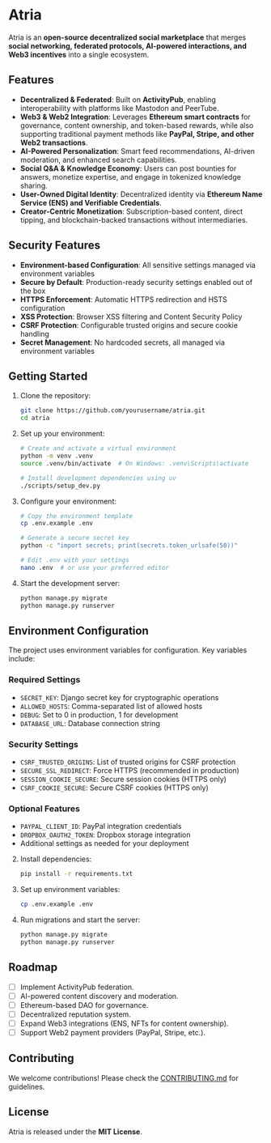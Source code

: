 # Atria

Atria is an **open-source decentralized social marketplace** that merges **social networking, federated protocols, AI-powered interactions, and Web3 incentives** into a single ecosystem.

## Features

-   **Decentralized & Federated**: Built on **ActivityPub**, enabling interoperability with platforms like Mastodon and PeerTube.
-   **Web3 & Web2 Integration**: Leverages **Ethereum smart contracts** for governance, content ownership, and token-based rewards, while also supporting traditional payment methods like **PayPal, Stripe, and other Web2 transactions**.
-   **AI-Powered Personalization**: Smart feed recommendations, AI-driven moderation, and enhanced search capabilities.
-   **Social Q&A & Knowledge Economy**: Users can post bounties for answers, monetize expertise, and engage in tokenized knowledge sharing.
-   **User-Owned Digital Identity**: Decentralized identity via **Ethereum Name Service (ENS) and Verifiable Credentials**.
-   **Creator-Centric Monetization**: Subscription-based content, direct tipping, and blockchain-backed transactions without intermediaries.

## Security Features

- **Environment-based Configuration**: All sensitive settings managed via environment variables
- **Secure by Default**: Production-ready security settings enabled out of the box
- **HTTPS Enforcement**: Automatic HTTPS redirection and HSTS configuration
- **XSS Protection**: Browser XSS filtering and Content Security Policy
- **CSRF Protection**: Configurable trusted origins and secure cookie handling
- **Secret Management**: No hardcoded secrets, all managed via environment variables

## Getting Started

1. Clone the repository:
    ```bash
    git clone https://github.com/yourusername/atria.git
    cd atria
    ```

2. Set up your environment:
    ```bash
    # Create and activate a virtual environment
    python -m venv .venv
    source .venv/bin/activate  # On Windows: .venv\Scripts\activate
    
    # Install development dependencies using uv
    ./scripts/setup_dev.py
    ```

3. Configure your environment:
    ```bash
    # Copy the environment template
    cp .env.example .env
    
    # Generate a secure secret key
    python -c "import secrets; print(secrets.token_urlsafe(50))"
    
    # Edit .env with your settings
    nano .env  # or use your preferred editor
    ```

4. Start the development server:
    ```bash
    python manage.py migrate
    python manage.py runserver
    ```

## Environment Configuration

The project uses environment variables for configuration. Key variables include:

### Required Settings
- `SECRET_KEY`: Django secret key for cryptographic operations
- `ALLOWED_HOSTS`: Comma-separated list of allowed hosts
- `DEBUG`: Set to 0 in production, 1 for development
- `DATABASE_URL`: Database connection string

### Security Settings
- `CSRF_TRUSTED_ORIGINS`: List of trusted origins for CSRF protection
- `SECURE_SSL_REDIRECT`: Force HTTPS (recommended in production)
- `SESSION_COOKIE_SECURE`: Secure session cookies (HTTPS only)
- `CSRF_COOKIE_SECURE`: Secure CSRF cookies (HTTPS only)

### Optional Features
- `PAYPAL_CLIENT_ID`: PayPal integration credentials
- `DROPBOX_OAUTH2_TOKEN`: Dropbox storage integration
- Additional settings as needed for your deployment
2. Install dependencies:
    ```bash
    pip install -r requirements.txt
    ```
3. Set up environment variables:
    ```bash
    cp .env.example .env
    ```
4. Run migrations and start the server:
    ```bash
    python manage.py migrate
    python manage.py runserver
    ```

## Roadmap

-   [ ] Implement ActivityPub federation.
-   [ ] AI-powered content discovery and moderation.
-   [ ] Ethereum-based DAO for governance.
-   [ ] Decentralized reputation system.
-   [ ] Expand Web3 integrations (ENS, NFTs for content ownership).
-   [ ] Support Web2 payment providers (PayPal, Stripe, etc.).

## Contributing

We welcome contributions! Please check the [CONTRIBUTING.md](CONTRIBUTING.md) for guidelines.

## License

Atria is released under the **MIT License**.
